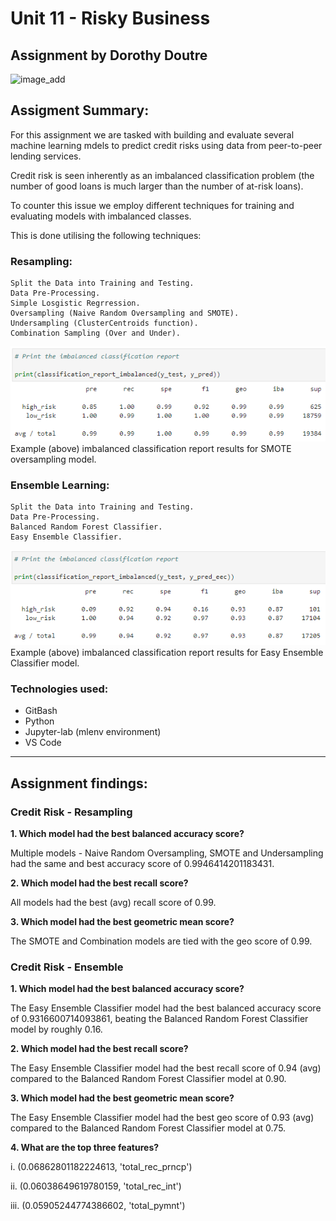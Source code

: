# Unit 11 - Risky Business

## Assignment by Dorothy Doutre 

![image_add](images/credit-risk.jpg)

## Assigment Summary:

For this assignment we are tasked with building and evaluate several machine learning mdels to predict credit risks using data from peer-to-peer lending services.

Credit risk is seen inherently as an imbalanced classification problem (the number of good loans is much larger than the number of at-risk loans).

To counter this issue we employ different techniques for training and evaluating models with imbalanced classes. 

This is done utilising the following techniques:

### Resampling:

```
Split the Data into Training and Testing.
Data Pre-Processing.
Simple Losgistic Regrression.
Oversampling (Naive Random Oversampling and SMOTE).
Undersampling (ClusterCentroids function).
Combination Sampling (Over and Under).
```

![image_add](images/image1.PNG)
Example (above) imbalanced classification report results for SMOTE oversampling model.
### Ensemble Learning:

```
Split the Data into Training and Testing.
Data Pre-Processing.
Balanced Random Forest Classifier.
Easy Ensemble Classifier.
```

![image_add](images/image2.PNG)
Example (above) imbalanced classification report results for Easy Ensemble Classifier model.

### Technologies used:
- GitBash
- Python
- Jupyter-lab (mlenv environment)
- VS Code

---

## Assignment findings:
### Credit Risk - Resampling

**1. Which model had the best balanced accuracy score?**

Multiple models - Naive Random Oversampling, SMOTE and Undersampling had the same and best accuracy score of 0.9946414201183431.

**2. Which model had the best recall score?**

All models had the best (avg) recall score of 0.99.

**3. Which model had the best geometric mean score?**

The SMOTE and Combination models are tied with the geo score of 0.99.

### Credit Risk - Ensemble

**1. Which model had the best balanced accuracy score?**

The Easy Ensemble Classifier model had the best balanced accuracy score of 0.9316600714093861, beating the Balanced Random Forest Classifier model by roughly 0.16.

**2. Which model had the best recall score?**

The Easy Ensemble Classifier model had the best recall score of 0.94 (avg) compared to the Balanced Random Forest Classifier model at 0.90.

**3. Which model had the best geometric mean score?**

The Easy Ensemble Classifier model had the best geo score of 0.93 (avg) compared to the Balanced Random Forest Classifier model at 0.75.

**4. What are the top three features?**

i. (0.06862801182224613, 'total_rec_prncp')

ii. (0.06038649619780159, 'total_rec_int')

iii. (0.05905244774386602, 'total_pymnt')

